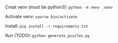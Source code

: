 Creat venv (must be python3): `python -m venv .venv`

Activate venv: `source bin/activate`

Install: `pip install -r requirements.txt`

Run (TODO): `python generate_puzzles.py`
